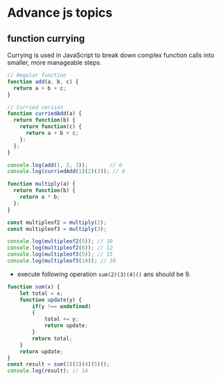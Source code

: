 # Advance js topics

## function currying

Currying is used in JavaScript to break down complex function calls into smaller, more manageable steps.

```javascript
// Regular function
function add(a, b, c) {
  return a + b + c;
}

// Curried version
function curriedAdd(a) {
  return function(b) {
    return function(c) {
      return a + b + c;
    };
  };
}

console.log(add(1, 2, 3));       // 6
console.log(curriedAdd(1)(2)(3)); // 6
```

```javascript
function multiply(a) {
  return function(b) {
    return a * b;
  };
}

const multipleof2 = multiply(2);
const multipleof3 = multiply(3);

console.log(multipleof2(5)); // 10
console.log(multipleof2(6)); // 12
console.log(multipleof3(5)); // 15
console.log(multipleof3(10)); // 30
```

- execute following operation `sum(2)(3)(4)()` ans should be 9.

```javascript   
function sum(x) {
    let total = x;
    function update(y) {
        if(y !== undefined)
        {
            total += y;
            return update;
        }  
        return total;
    }
    return update;
}
const result = sum(2)(3)(4)(5)();
console.log(result); // 14
```
